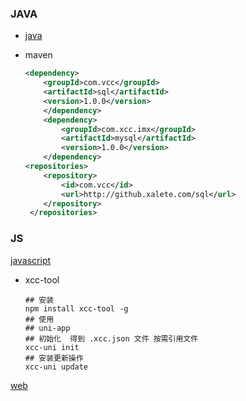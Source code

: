 ### JAVA

- [java](./java.md)

- maven

  ~~~ xml
  <dependency>
      <groupId>com.vcc</groupId>
      <artifactId>sql</artifactId>
      <version>1.0.0</version>
      </dependency>
      <dependency>
          <groupId>com.xcc.imx</groupId>
          <artifactId>mysql</artifactId>
          <version>1.0.0</version>
      </dependency>
  <repositories>
      <repository>
          <id>com.vcc</id>
          <url>http://github.xalete.com/sql</url>
      </repository>
   </repositories>
  ~~~


### JS 

[javascript](./javascript.md)

- xcc-tool

  ~~~ shell
  ## 安装
  npm install xcc-tool -g
  ## 使用
  ## uni-app
  ## 初始化  得到 .xcc.json 文件 按需引用文件
  xcc-uni init
  ## 安装更新操作
  xcc-uni update
  ~~~

[web](./tool/index.html)

